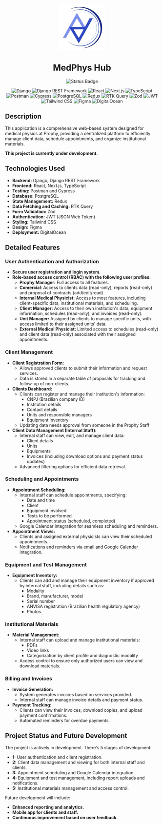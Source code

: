 <p align="center">
   <img width="150" height="150" src="frontend/public/images/prophy-icon.png" alt="Prophy Logo">
</p>

<h1 align="center">MedPhys Hub</h1>

<div align="center">

![Status Badge](https://img.shields.io/badge/Status-In%20Progress-yellow)

</div>

<div align="center">

![Django](https://img.shields.io/badge/Django-092E20?style=for-the-badge&logo=django&logoColor=white)
![Django REST Framework](https://img.shields.io/badge/Django_REST_Framework-092E20?style=for-the-badge&logo=django&logoColor=white)
![React](https://img.shields.io/badge/React-20232A?style=for-the-badge&logo=react&logoColor=61DAFB)
![Next.js](https://img.shields.io/badge/Next.js-000000?style=for-the-badge&logo=next.js&logoColor=white)
![TypeScript](https://img.shields.io/badge/TypeScript-007ACC?style=for-the-badge&logo=typescript&logoColor=white)
![Postman](https://img.shields.io/badge/Postman-FF6C37?style=for-the-badge&logo=postman&logoColor=white)
![Cypress](https://img.shields.io/badge/Cypress-17202C?style=for-the-badge&logo=cypress&logoColor=white)
![PostgreSQL](https://img.shields.io/badge/PostgreSQL-316192?style=for-the-badge&logo=postgresql&logoColor=white)
![Redux](https://img.shields.io/badge/Redux-593D88?style=for-the-badge&logo=redux&logoColor=white)
![RTK Query](https://img.shields.io/badge/RTK_Query-593D88?style=for-the-badge&logo=redux&logoColor=white)
![Zod](https://img.shields.io/badge/Zod-3068B7?style=for-the-badge&logo=zod&logoColor=white)
![JWT](https://img.shields.io/badge/JWT-000000?style=for-the-badge&logo=json-web-tokens&logoColor=white)
![Tailwind CSS](https://img.shields.io/badge/Tailwind_CSS-38B2AC?style=for-the-badge&logo=tailwind-css&logoColor=white)
![Figma](https://img.shields.io/badge/Figma-F24E1E?style=for-the-badge&logo=figma&logoColor=white)
![DigitalOcean](https://img.shields.io/badge/DigitalOcean-0080FF?style=for-the-badge&logo=digitalocean&logoColor=white)

</div>

## Description

This application is a comprehensive web-based system designed for medical physics at Prophy, providing a centralized platform to efficiently manage client data, schedule appointments, and organize institutional materials.

**This project is currently under development.**

## Technologies Used

* **Backend:** Django, Django REST Framework
* **Frontend:** React, Next.js, TypeScript
* **Testing:** Postman and Cypress
* **Database:** PostgreSQL
* **State Management:** Redux
* **Data Fetching and Caching:** RTK Query
* **Form Validation:** Zod
* **Authentication:** JWT (JSON Web Token)
* **Styling:** Tailwind CSS
* **Design:** Figma
* **Deployment:** DigitalOcean

## Detailed Features

### User Authentication and Authorization

* **Secure user registration and login system.**
* **Role-based access control (RBAC) with the following user profiles:**
    * **Prophy Manager:** Full access to all features.
    * **Comercial**: Access to clients data (read-only), reports (read-only) and proposal of contracts (add/edit/read)
    * **Internal Medical Physicist:** Access to most features, including client-specific data, institutional materials, and scheduling.
    * **Client Manager:** Access to their own institution's data, equipment information, schedules (read-only), and invoices (read-only).
    * **Unit Manager:**  Assigned by clients to manage specific units, with access limited to their assigned units' data.
    * **External Medical Physicist:** Limited access to schedules (read-only) and client data (read-only) associated with their assigned appointments.

### Client Management

* **Client Registration Form:**
    * Allows approved clients to submit their information and request services.
    * Data is stored in a separate table of proposals for tracking and follow-up of non-clients.
* **Clients Dashboard:**
    * Clients can register and manage their institution's information:
        * CNPJ (Brazilian company ID)
        * Institution details
        * Contact details
        * Units and responsible managers
        * Equipment inventory
    * Updating data needs approval from someone in the Prophy Staff
* **Client Data Management (Internal Staff):**
    * Internal staff can view, edit, and manage client data:
        * Client details
        * Units
        * Equipments
        * Invoices (including download options and payment status updates)
    * Advanced filtering options for efficient data retrieval.

### Scheduling and Appointments

* **Appointment Scheduling:**
    * Internal staff can schedule appointments, specifying:
        * Date and time
        * Client
        * Equipment involved
        * Tests to be performed
        * Appointment status (scheduled, completed)
    * Google Calendar integration for seamless scheduling and reminders.
* **Appointment Views:**
    * Clients and assigned external physicists can view their scheduled appointments.
    * Notifications and reminders via email and Google Calendar integration.

### Equipment and Test Management

* **Equipment Inventory:**
    * Clients can add and manage their equipment inventory if approved by internal staff, including details such as:
        * Modality
        * Brand, manufacturer, model
        * Serial number
        * ANVISA registration (Brazilian health regulatory agency)
        * Photos 

### Institutional Materials

* **Material Management:**
    * Internal staff can upload and manage institutional materials:
        * PDFs
        * Video links
        * Categorization by client profile and diagnostic modality
    * Access control to ensure only authorized users can view and download materials.

### Billing and Invoices

* **Invoice Generation:**
    * System generates invoices based on services provided.
    * Internal staff can manage invoice details and payment status.
* **Payment Tracking:**
    * Clients can view their invoices, download copies, and upload payment confirmations.
    * Automated reminders for overdue payments.

## Project Status and Future Development

The project is actively in development. There's 5 stages of development:

* **1:** User authentication and client registration.
* **2:** Client data management and viewing for both internal staff and clients.
* **3:** Appointment scheduling and Google Calendar integration.
* **4:** Equipment and test management, including report uploads and notifications.
* **5:** Institutional materials management and access control.

Future development will include:

* **Enhanced reporting and analytics.**
* **Mobile app for clients and staff.**
* **Continuous improvement based on user feedback.**

